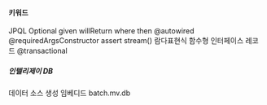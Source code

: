 #### 키워드

JPQL
Optional
given willReturn
where then
@autowired
@requiredArgsConstructor
assert
stream() 람다표현식 함수형 인터페이스
레코드
@transactional

##### 인텔리제이 DB

데이터 소스 생성
임베디드
batch.mv.db
